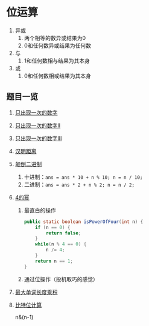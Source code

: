 # 位运算

1. 异或
   1. 两个相等的数异或结果为0
   2. 0和任何数异或结果为任何数
2. 与
   1. 1和任何数相与结果为其本身
3. 或
   1. 0和任何数相或结果为其本身

## 题目一览

1. [只出现一次的数字](https://leetcode-cn.com/problems/single-number/)

2. [只出现一次的数字II](https://leetcode-cn.com/problems/single-number-ii/submissions/)

3. [只出现一次的数字III](https://leetcode-cn.com/problems/single-number-iii/)

4. [汉明距离](https://leetcode-cn.com/problems/hamming-distance/)

5. [颠倒二进制](https://leetcode-cn.com/problems/reverse-bits/)

   1. 十进制：`ans = ans * 10 + n % 10; n = n / 10;`
   2. 二进制：`ans = ans * 2 + n % 2; n = n / 2;`

6. [4的幂](https://leetcode-cn.com/problems/power-of-four/)

   1. 最直白的操作

      ```java
      public static boolean isPowerOfFour(int n) {
          if (n == 0) {
              return false;
          }
          while(n % 4 == 0) {
              n /= 4;
          }
          return n == 1;
      }
      ```

   2. 通过位操作（投机取巧的感觉）

      

7. [最大单词长度乘积](https://leetcode-cn.com/problems/maximum-product-of-word-lengths/)

8. [比特位计算](https://leetcode-cn.com/problems/counting-bits/)

   n&(n-1)
